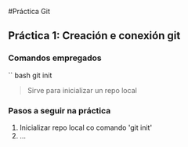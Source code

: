 #Práctica Git

## Práctica 1: Creación e conexión git

### Comandos empregados

`` bash
git init

>Sirve para inicializar un repo local

### Pasos a seguir na práctica

1. Inicializar repo local co comando 'git init'
2. ...
